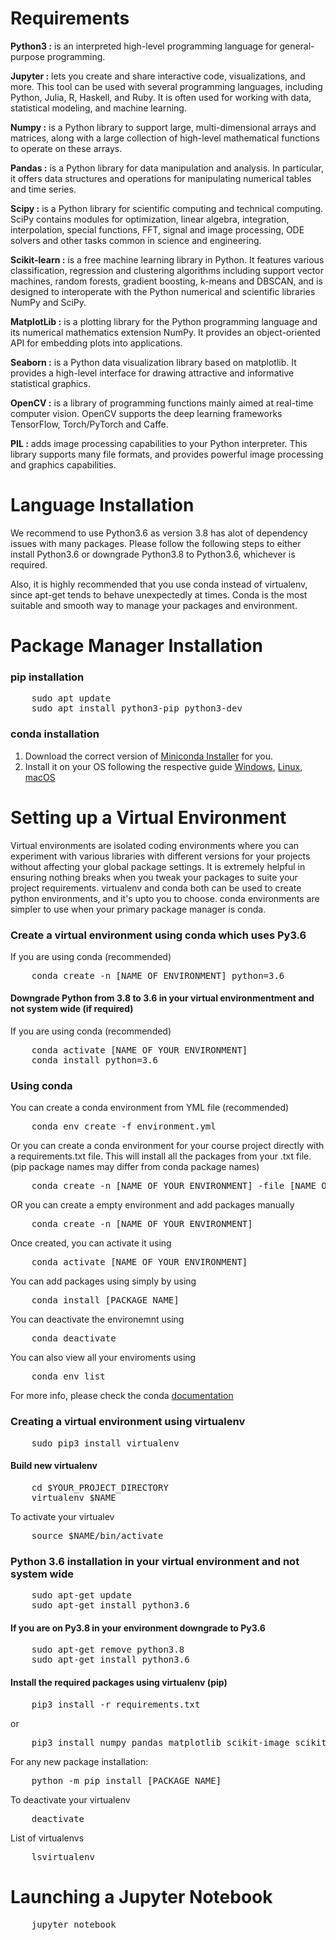 # Requirements

**Python3 :** is an interpreted high-level programming language for general-purpose programming.

**Jupyter :** lets you create and share interactive code, visualizations, and more. This tool can be used with several programming languages, including Python, Julia, R, Haskell, and Ruby. It is often used for working with data, statistical modeling, and machine learning.

**Numpy :** is a Python library to support large, multi-dimensional arrays and matrices, along with a large collection of high-level mathematical functions to operate on these arrays.

**Pandas :** is a Python library for data manipulation and analysis. In particular, it offers data structures and operations for manipulating numerical tables and time series.

**Scipy :** is a Python library for scientific computing and technical computing. SciPy contains modules for optimization, linear algebra, integration, interpolation, special functions, FFT, signal and image processing, ODE solvers and other tasks common in science and engineering.

**Scikit-learn :** is a free machine learning library in Python. It features various classification, regression and clustering algorithms including support vector machines, random forests, gradient boosting, k-means and DBSCAN, and is designed to interoperate with the Python numerical and scientific libraries NumPy and SciPy.

**MatplotLib :** is a plotting library for the Python programming language and its numerical mathematics extension NumPy. It provides an object-oriented API for embedding plots into applications.

**Seaborn :** is a Python data visualization library based on matplotlib. It provides a high-level interface for drawing attractive and informative statistical graphics.

**OpenCV :** is a library of programming functions mainly aimed at real-time computer vision. OpenCV supports the deep learning frameworks TensorFlow, Torch/PyTorch and Caffe.

**PIL :** adds image processing capabilities to your Python interpreter. This library supports many file formats, and provides powerful image processing and graphics capabilities.

# Language Installation

We recommend to use Python3.6 as version 3.8 has alot of dependency issues with many packages. Please follow the following steps to either install Python3.6 or downgrade Python3.8 to Python3.6, whichever is required.

Also, it is highly recommended that you use conda instead of virtualenv, since apt-get tends to behave unexpectedly at times. Conda is the most suitable and smooth way to manage your packages and environment.

# Package Manager Installation

### pip installation

<pre>
    sudo apt update
    sudo apt install python3-pip python3-dev
</pre>

### conda installation

1.  Download the correct version of [Miniconda Installer](https://docs.conda.io/en/latest/miniconda.html) for you.
2.  Install it on your OS following the respective guide [Windows](https://conda.io/projects/conda/en/latest/user-guide/install/windows.html), [Linux](https://conda.io/projects/conda/en/latest/user-guide/install/linux.html), [macOS](https://conda.io/projects/conda/en/latest/user-guide/install/macos.html)

# Setting up a Virtual Environment

Virtual environments are isolated coding environments where you can experiment with various libraries with different versions for your projects without affecting your global package settings. It is extremely helpful in ensuring nothing breaks when you tweak your packages to suite your project requirements. virtualenv and conda both can be used to create python environments, and it's upto you to choose. conda environments are simpler to use when your primary package manager is conda.

### Create a virtual environment using conda which uses Py3.6

If you are using conda (recommended)

<pre>
    conda create -n [NAME OF ENVIRONMENT] python=3.6
</pre>

#### Downgrade Python from 3.8 to 3.6 in your virtual environmentment and not system wide (if required)

If you are using conda (recommended)

<pre>
    conda activate [NAME OF YOUR ENVIRONMENT]
    conda install python=3.6
</pre>

### Using conda

You can create a conda environment from YML file (recommended)

<pre>
    conda env create -f environment.yml
</pre>

Or you can create a conda environment for your course project directly with a requirements.txt file. This will install all the packages from your .txt file. (pip package names may differ from conda package names)

<pre>
    conda create -n [NAME OF YOUR ENVIRONMENT] -file [NAME OF YOUR .TXT FILE]
</pre>

OR you can create a empty environment and add packages manually

<pre>
    conda create -n [NAME OF YOUR ENVIRONMENT]
</pre>

Once created, you can activate it using

<pre>
    conda activate [NAME OF YOUR ENVIRONMENT]
</pre>

You can add packages using simply by using

<pre>
    conda install [PACKAGE NAME]
</pre>

You can deactivate the environemnt using

<pre>
    conda deactivate
</pre>

You can also view all your enviroments using

<pre>
    conda env list
</pre>

For more info, please check the conda [documentation](https://docs.conda.io/projects/conda/en/latest/user-guide/tasks/manage-environments.html)

### Creating a virtual environment using virtualenv

<pre>
    sudo pip3 install virtualenv
</pre>

#### Build new virtualenv

<pre>
    cd $YOUR_PROJECT_DIRECTORY
    virtualenv $NAME 
</pre>

To activate your virtualev

<pre>
    source $NAME/bin/activate
</pre>

### Python 3.6 installation in your virtual environment and not system wide

<pre>
    sudo apt-get update
    sudo apt-get install python3.6
</pre>

#### If you are on Py3.8 in your environment downgrade to Py3.6

<pre>
    sudo apt-get remove python3.8
    sudo apt-get install python3.6
</pre>

#### Install the required packages using virtualenv (pip)

<pre>
    pip3 install -r requirements.txt
</pre>

or

<pre>
    pip3 install numpy pandas matplotlib scikit-image scikit-learn==0.23.0 jupyter Pillow scipy seaborn xgboost regex catboost imageio imbalanced-learn mlxtend nltk opencv-python
</pre>

For any new package installation:

<pre>
    python -m pip install [PACKAGE NAME]
</pre>

To deactivate your virtualenv

<pre>
    deactivate
</pre>

List of virtualenvs

<pre>
    lsvirtualenv
</pre>

# Launching a Jupyter Notebook

<pre>
    jupyter notebook
</pre>
